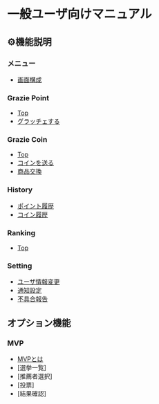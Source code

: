 # 一般ユーザ向けマニュアル

## ⚙️機能説明

### メニュー
- [画面構成](メニュー/menu01.md)

### Grazie Point
- [Top](GraziePoint/grazie01.md)
- [グラッチェする](GraziePoint/grazie02.md)

### Grazie Coin
- [Top](GrazieCoin/coin01.md)
- [コインを送る](GrazieCoin/coin02.md)
- [商品交換](GrazieCoin/coin03.md)

### History
- [ポイント履歴](History/history01.md)
- [コイン履歴](History/history02.md)

### Ranking
- [Top](Ranking/ranking01.md)

### Setting
- [ユーザ情報変更](Setting/setting01.md)
- [通知設定](Setting/setting02.md)
- [不具合報告](Setting/setting03.md)

## オプション機能

### MVP
- [MVPとは](../管理者機能/オプション機能/option02.md)
- [選挙一覧]
- [推薦者選択]
- [投票]
- [結果確認]



